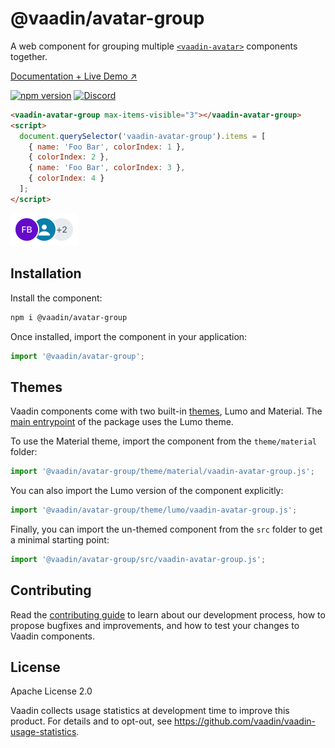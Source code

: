 # @vaadin/avatar-group

A web component for grouping multiple [`<vaadin-avatar>`](https://www.npmjs.com/package/@vaadin/avatar-group) components together.

[Documentation + Live Demo ↗](https://vaadin.com/docs/latest/components/avatar/#avatar-group)

[![npm version](https://badgen.net/npm/v/@vaadin/avatar-group)](https://www.npmjs.com/package/@vaadin/avatar-group)
[![Discord](https://img.shields.io/discord/732335336448852018?label=discord)](https://discord.gg/PHmkCKC)

```html
<vaadin-avatar-group max-items-visible="3"></vaadin-avatar-group>
<script>
  document.querySelector('vaadin-avatar-group').items = [
    { name: 'Foo Bar', colorIndex: 1 },
    { colorIndex: 2 },
    { name: 'Foo Bar', colorIndex: 3 },
    { colorIndex: 4 }
  ];
</script>
```

[<img src="https://raw.githubusercontent.com/vaadin/web-components/master/packages/avatar-group/screenshot.png" width="108" alt="Screenshot of vaadin-avatar-group">](https://vaadin.com/docs/latest/components/avatar/#avatar-group)

## Installation

Install the component:

```sh
npm i @vaadin/avatar-group
```

Once installed, import the component in your application:

```js
import '@vaadin/avatar-group';
```

## Themes

Vaadin components come with two built-in [themes](https://vaadin.com/docs/latest/styling), Lumo and Material.
The [main entrypoint](https://github.com/vaadin/web-components/blob/master/packages/avatar-group/vaadin-avatar-group.js) of the package uses the Lumo theme.

To use the Material theme, import the component from the `theme/material` folder:

```js
import '@vaadin/avatar-group/theme/material/vaadin-avatar-group.js';
```

You can also import the Lumo version of the component explicitly:

```js
import '@vaadin/avatar-group/theme/lumo/vaadin-avatar-group.js';
```

Finally, you can import the un-themed component from the `src` folder to get a minimal starting point:

```js
import '@vaadin/avatar-group/src/vaadin-avatar-group.js';
```

## Contributing

Read the [contributing guide](https://vaadin.com/docs/latest/contributing/overview) to learn about our development process, how to propose bugfixes and improvements, and how to test your changes to Vaadin components.

## License

Apache License 2.0

Vaadin collects usage statistics at development time to improve this product.
For details and to opt-out, see https://github.com/vaadin/vaadin-usage-statistics.
